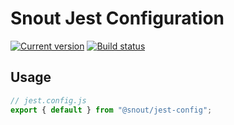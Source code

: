 # Snout Jest Configuration

[![Current version][badge-version-image]][badge-version-link]
[![Build status][badge-build-image]][badge-build-link]

[badge-build-image]: https://img.shields.io/github/workflow/status/snout-router/jest-config/CI?style=for-the-badge
[badge-build-link]: https://github.com/snout-router/jest-config/actions/workflows/ci.yml
[badge-version-image]: https://img.shields.io/npm/v/@snout/jest-config?label=%40snout%2Fjest-config&logo=npm&style=for-the-badge
[badge-version-link]: https://npmjs.com/package/@snout/jest-config

## Usage

```js
// jest.config.js
export { default } from "@snout/jest-config";
```
